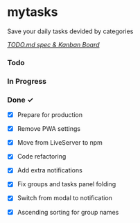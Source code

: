 # mytasks

Save your daily tasks devided by categories

<em>[TODO.md spec & Kanban Board](https://bit.ly/3fCwKfM)</em>

### Todo


### In Progress


### Done ✓

- [x] Prepare for production  
- [x] Remove PWA settings  
- [x] Move from LiveServer to npm  
- [x] Code refactoring  
- [x] Add extra notifications  
- [x] Fix groups and tasks panel folding  
- [x] Switch from modal to notification  
- [x] Ascending sorting for group names  

